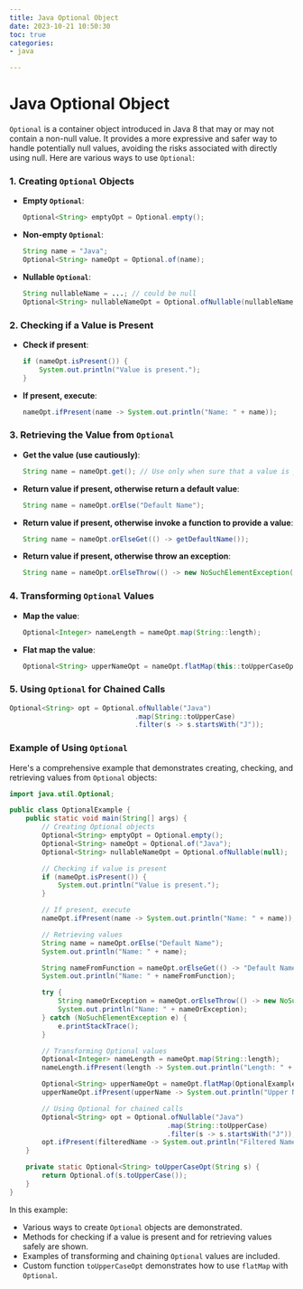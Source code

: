 ```yaml
---
title: Java Optional Object
date: 2023-10-21 10:50:30
toc: true  
categories:  
- java  

---
```




# Java Optional Object

`Optional` is a container object introduced in Java 8 that may or may not contain a non-null value. It provides a more expressive and safer way to handle potentially null values, avoiding the risks associated with directly using null. Here are various ways to use `Optional`:

### 1. Creating `Optional` Objects

- **Empty `Optional`**:

  ```java
  Optional<String> emptyOpt = Optional.empty();
  ```

- **Non-empty `Optional`**:

  ```java
  String name = "Java";
  Optional<String> nameOpt = Optional.of(name);
  ```

- **Nullable `Optional`**:

  ```java
  String nullableName = ...; // could be null
  Optional<String> nullableNameOpt = Optional.ofNullable(nullableName);
  ```

### 2. Checking if a Value is Present

- **Check if present**:

  ```java
  if (nameOpt.isPresent()) {
      System.out.println("Value is present.");
  }
  ```

- **If present, execute**:

  ```java
  nameOpt.ifPresent(name -> System.out.println("Name: " + name));
  ```

### 3. Retrieving the Value from `Optional`

- **Get the value (use cautiously)**:

  ```java
  String name = nameOpt.get(); // Use only when sure that a value is present
  ```

- **Return value if present, otherwise return a default value**:

  ```java
  String name = nameOpt.orElse("Default Name");
  ```

- **Return value if present, otherwise invoke a function to provide a value**:

  ```java
  String name = nameOpt.orElseGet(() -> getDefaultName());
  ```

- **Return value if present, otherwise throw an exception**:

  ```java
  String name = nameOpt.orElseThrow(() -> new NoSuchElementException("No value present"));
  ```

### 4. Transforming `Optional` Values

- **Map the value**:

  ```java
  Optional<Integer> nameLength = nameOpt.map(String::length);
  ```

- **Flat map the value**:

  ```java
  Optional<String> upperNameOpt = nameOpt.flatMap(this::toUpperCaseOpt);
  ```

### 5. Using `Optional` for Chained Calls

```java
Optional<String> opt = Optional.ofNullable("Java")
                               .map(String::toUpperCase)
                               .filter(s -> s.startsWith("J"));
```

### Example of Using `Optional`

Here's a comprehensive example that demonstrates creating, checking, and retrieving values from `Optional` objects:

```java
import java.util.Optional;

public class OptionalExample {
    public static void main(String[] args) {
        // Creating Optional objects
        Optional<String> emptyOpt = Optional.empty();
        Optional<String> nameOpt = Optional.of("Java");
        Optional<String> nullableNameOpt = Optional.ofNullable(null);

        // Checking if value is present
        if (nameOpt.isPresent()) {
            System.out.println("Value is present.");
        }

        // If present, execute
        nameOpt.ifPresent(name -> System.out.println("Name: " + name));

        // Retrieving values
        String name = nameOpt.orElse("Default Name");
        System.out.println("Name: " + name);

        String nameFromFunction = nameOpt.orElseGet(() -> "Default Name from Function");
        System.out.println("Name: " + nameFromFunction);

        try {
            String nameOrException = nameOpt.orElseThrow(() -> new NoSuchElementException("No value present"));
            System.out.println("Name: " + nameOrException);
        } catch (NoSuchElementException e) {
            e.printStackTrace();
        }

        // Transforming Optional values
        Optional<Integer> nameLength = nameOpt.map(String::length);
        nameLength.ifPresent(length -> System.out.println("Length: " + length));

        Optional<String> upperNameOpt = nameOpt.flatMap(OptionalExample::toUpperCaseOpt);
        upperNameOpt.ifPresent(upperName -> System.out.println("Upper Name: " + upperName));

        // Using Optional for chained calls
        Optional<String> opt = Optional.ofNullable("Java")
                                       .map(String::toUpperCase)
                                       .filter(s -> s.startsWith("J"));
        opt.ifPresent(filteredName -> System.out.println("Filtered Name: " + filteredName));
    }

    private static Optional<String> toUpperCaseOpt(String s) {
        return Optional.of(s.toUpperCase());
    }
}
```

In this example:

- Various ways to create `Optional` objects are demonstrated.
- Methods for checking if a value is present and for retrieving values safely are shown.
- Examples of transforming and chaining `Optional` values are included.
- Custom function `toUpperCaseOpt` demonstrates how to use `flatMap` with `Optional`.